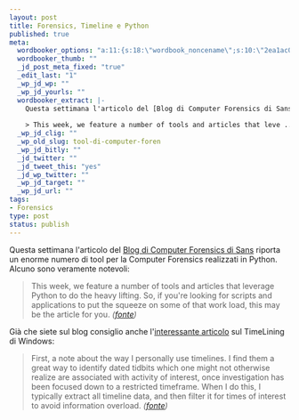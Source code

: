 ```yaml
--- 
layout: post
title: Forensics, Timeline e Python
published: true
meta: 
  wordbooker_options: "a:11:{s:18:\"wordbook_noncename\";s:10:\"2ea1ac0547\";s:18:\"wordbook_page_post\";s:15:\"131388540210117\";s:18:\"wordbook_orandpage\";s:1:\"2\";s:23:\"wordbook_default_author\";s:1:\"1\";s:23:\"wordbook_extract_length\";s:3:\"256\";s:19:\"wordbook_actionlink\";s:3:\"200\";s:26:\"wordbooker_publish_default\";s:2:\"on\";s:18:\"wordbook_attribute\";s:8:\"BlogPost\";s:24:\"wordbooker_status_update\";s:2:\"on\";s:29:\"wordbooker_status_update_text\";s:26:\": Post :  %title% - %link%\";s:20:\"wordbook_comment_get\";s:2:\"on\";}"
  wordbooker_thumb: ""
  _jd_post_meta_fixed: "true"
  _edit_last: "1"
  _wp_jd_wp: ""
  _wp_jd_yourls: ""
  wordbooker_extract: |-
    Questa settimana l'articolo del [Blog di Computer Forensics di Sans][1] riporta un enorme numero di tool per la Computer Forensics realizzati in Python. Alcuno sono veramente notevoli:
    
    > This week, we feature a number of tools and articles that leve ...
  _wp_jd_clig: ""
  _wp_old_slug: tool-di-computer-foren
  _wp_jd_bitly: ""
  _jd_twitter: ""
  _jd_tweet_this: "yes"
  _jd_wp_twitter: ""
  _wp_jd_target: ""
  _wp_jd_url: ""
tags: 
- Forensics
type: post
status: publish
---
```

Questa settimana l'articolo del [Blog di Computer Forensics di Sans][1] riporta un enorme numero di tool per la Computer Forensics realizzati in Python. Alcuno sono veramente notevoli:

> This week, we feature a number of tools and articles that leverage Python to do the heavy lifting. So, if you're looking for scripts and applications to put the squeeze on some of that work load, this may be the article for you. *([fonte][1])*

Già che siete sul blog consiglio anche l'[interessante articolo](http://computer-forensics.sans.org/blog/2011/08/01/ultimate-windows-timelining) sul TimeLining di Windows:

> First, a note about the way I personally use timelines. I find them a great way to identify dated tidbits which one might not otherwise realize are associated with activity of interest, once investigation has been focused down to a restricted timeframe. When I do this, I typically extract all timeline data, and then filter it for times of interest to avoid information overload. *([fonte][2])*

[1]: http://computer-forensics.sans.org/blog/2011/07/29/digital-forensics-case-leads-python-puts-snakes-on-case
[2]: http://computer-forensics.sans.org/blog/2011/08/01/ultimate-windows-timelining
